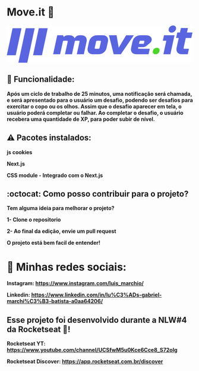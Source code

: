 # Move.it 🚀

<img src="./public/logo-full.svg" />


## 🌌 Funcionalidade:

**Após um ciclo de trabalho de 25 minutos, uma notificação será chamada, e será apresentado para o usuário um desafio, podendo ser desafios para exercitar o copo ou os olhos. Assim que o desafio aparecer em tela, o usuário poderá completar ou falhar. Ao completar o desafio, o usuário recebera uma quantidade de XP, para poder subir de nível.**


## ⚠️ Pacotes instalados:

**js cookies**

**Next.js**

**CSS module - Integrado com o Next.js**


## :octocat: Como posso contribuir para o projeto?

**Tem alguma ideia para melhorar o projeto?**

**1- Clone o repositorio** 

**2- Ao final da edição, envie um pull request**

**O projeto está bem facil de entender!**


# 🎇 Minhas redes sociais:

**Instagram: https://www.instagram.com/luis_marchio/**

**Linkedin: https://www.linkedin.com/in/lu%C3%ADs-gabriel-marchi%C3%B3-batista-a0aa64206/**


## Esse projeto foi desenvolvido durante a NLW#4 da Rocketseat 🚀!

**Rocketseat YT: https://www.youtube.com/channel/UCSfwM5u0Kce6Cce8_S72olg**

**Rocketseat Discover: https://app.rocketseat.com.br/discover**

